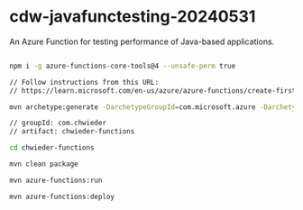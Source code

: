 # cdw-javafunctesting-20240531
An Azure Function for testing performance of Java-based applications.

```bash

npm i -g azure-functions-core-tools@4 --unsafe-perm true

// Follow instructions from this URL:
// https://learn.microsoft.com/en-us/azure/azure-functions/create-first-function-cli-java?tabs=linux%2Cbash%2Cazure-cli%2Cbrowser

mvn archetype:generate -DarchetypeGroupId=com.microsoft.azure -DarchetypeArtifactId=azure-functions-archetype -DjavaVersion=11

// groupId: com.chwieder
// artifact: chwieder-functions

cd chwieder-functions

mvn clean package

mvn azure-functions:run

mvn azure-functions:deploy

```